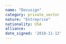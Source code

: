 ```yaml
---
name: "Docusign"
category: private_sector
nature: "Entreprise"
nationality: USA
alliance: 
date_signed: '2018-11-12'
---
```

    